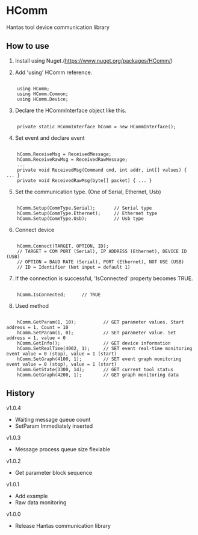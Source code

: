 # HComm
Hantas tool device communication library

## How to use
1. Install using Nuget.(https://www.nuget.org/packages/HComm/)

2. Add 'using' HComm reference.
<pre><code>
    using HComm;
    using HComm.Common;
    using HComm.Device;
</code></pre>
3. Declare the HCommInterface object like this.
<pre><code>
    private static HCommInterface hComm = new HCommInterface();
</code></pre>
4. Set event and declare event
<pre><code>
    hComm.ReceiveMsg = ReceivedMessage;
    hComm.ReceiveRawMsg = ReceivedRawMessage;
    ...
    private void ReceivedMsg(Command cmd, int addr, int[] values) { ... }
    private void ReceivedRawMsg(byte[] packet) { ... }
</code></pre>
5. Set the communication type. (One of Serial, Ethernet, Usb)
<pre><code>
    hComm.Setup(CommType.Serial);       // Serial type
    hComm.Setup(CommType.Ethernet);     // Ethernet type
    hComm.Setup(CommType.Usb);          // Usb type
</code></pre>
6. Connect device
<pre><code>
    hComm.Connect(TARGET, OPTION, ID);
    // TARGET = COM PORT (Serial), IP ADDRESS (Ethernet), DEVICE ID (USB)
    // OPTION = BAUD RATE (Serial), PORT (Ethernet), NOT USE (USB)
    // ID = Identifier (Not input = default 1)
</code></pre>

7. If the connection is successful, 'IsConnected' property becomes TRUE.
<pre><code>
    hComm.IsConnected;      // TRUE
</code></pre>
8. Used method
<pre><code>
    hComm.GetParam(1, 10);          // GET parameter values. Start address = 1, Count = 10
    hComm.SetParam(1, 0);           // SET parameter value. Set address = 1, value = 0
    hComm.GetInfo();                // GET device information
    hComm.SetRealTime(4002, 1);     // SET event real-time monitoring event value = 0 (stop), value = 1 (start)
    hComm.SetGraph(4100, 1);        // SET event graph monitoring event value = 0 (stop), value = 1 (start)
    hComm.GetState(3300, 14);       // GET current tool status
    hComm.GetGraph(4200, 1);        // GET graph monitoring data
</code></pre>
## History
v1.0.4
- Waiting message queue count
- SetParam Immediately inserted

v1.0.3
- Message process queue size flexiable

v1.0.2
- Get parameter block sequence

v1.0.1
- Add example
- Raw data monitoring

v1.0.0
- Release Hantas communication library
